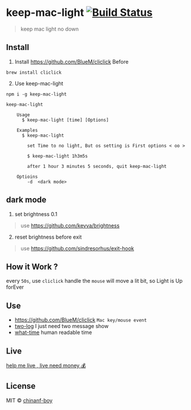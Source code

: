 # keep-mac-light [![Build Status](https://travis-ci.org/chinanf-boy/keep-mac-light.svg?branch=master)](https://travis-ci.org/chinanf-boy/keep-mac-light)

> keep mac light no down

## Install

1. Install https://github.com/BlueM/cliclick Before

```
brew install cliclick
```

2. Use keep-mac-light

```
npm i -g keep-mac-light
```

```
keep-mac-light
```

```
	Usage
	  $ keep-mac-light [time] [Options]

	Examples
	  $ keep-mac-light

		set Time to no light, But os setting is First options < oo >

		$ keep-mac-light 1h3m5s

		after 1 hour 3 minutes 5 seconds, quit keep-mac-light

	Optioins
		-d  <dark mode>
```

## dark mode

1. set brightness 0.1

> use https://github.com/kevva/brightness

2. reset brightness before exit

> use https://github.com/sindresorhus/exit-hook

## How it Work ?

every `50s`, use `cliclick` handle the `mouse` will move a lit bit, so Light is Up forEver


## Use

- https://github.com/BlueM/cliclick `Mac key/mouse event`
- [two-log](https://github.com/chinanf-boy/two-log) I just need two message show
- [what-time](https://github.com/chinanf-boy/what-time) human readable time


## Live

[help me live , live need money 💰](https://github.com/chinanf-boy/live-need-money)


## License

MIT © [chinanf-boy](http://llever.com)
